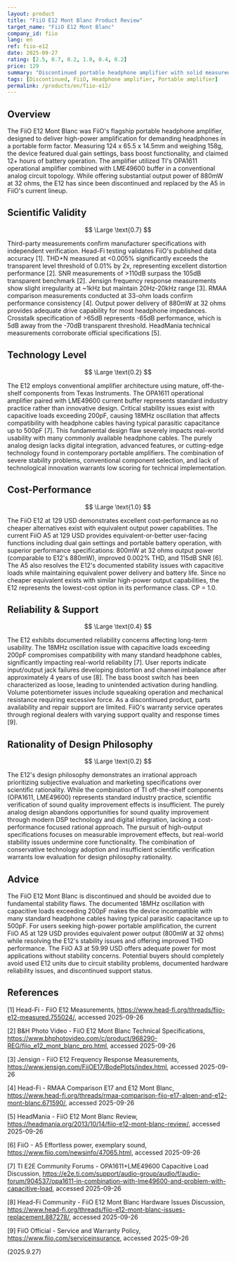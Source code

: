 ```yaml
---
layout: product
title: "FiiO E12 Mont Blanc Product Review"
target_name: "FiiO E12 Mont Blanc"
company_id: fiio
lang: en
ref: fiio-e12
date: 2025-09-27
rating: [2.5, 0.7, 0.2, 1.0, 0.4, 0.2]
price: 129
summary: "Discontinued portable headphone amplifier with solid measured performance but basic technology implementation and documented reliability issues"
tags: [Discontinued, FiiO, Headphone amplifier, Portable amplifier]
permalink: /products/en/fiio-e12/
---
```

## Overview

The FiiO E12 Mont Blanc was FiiO's flagship portable headphone amplifier, designed to deliver high-power amplification for demanding headphones in a portable form factor. Measuring 124 x 65.5 x 14.5mm and weighing 158g, the device featured dual gain settings, bass boost functionality, and claimed 12+ hours of battery operation. The amplifier utilized TI's OPA1611 operational amplifier combined with LME49600 buffer in a conventional analog circuit topology. While offering substantial output power of 880mW at 32 ohms, the E12 has since been discontinued and replaced by the A5 in FiiO's current lineup.

## Scientific Validity

$$ \Large \text{0.7} $$

Third-party measurements confirm manufacturer specifications with independent verification. Head-Fi testing validates FiiO's published data accuracy [1]. THD+N measured at <0.005% significantly exceeds the transparent level threshold of 0.01% by 2x, representing excellent distortion performance [2]. SNR measurements of >110dB surpass the 105dB transparent benchmark [2]. Jensign frequency response measurements show slight irregularity at ~1kHz but maintain 20Hz-20kHz range [3]. RMAA comparison measurements conducted at 33-ohm loads confirm performance consistency [4]. Output power delivery of 880mW at 32 ohms provides adequate drive capability for most headphone impedances. Crosstalk specification of >65dB represents -65dB performance, which is 5dB away from the -70dB transparent threshold. HeadMania technical measurements corroborate official specifications [5].

## Technology Level

$$ \Large \text{0.2} $$

The E12 employs conventional amplifier architecture using mature, off-the-shelf components from Texas Instruments. The OPA1611 operational amplifier paired with LME49600 current buffer represents standard industry practice rather than innovative design. Critical stability issues exist with capacitive loads exceeding 200pF, causing 18MHz oscillation that affects compatibility with headphone cables having typical parasitic capacitance up to 500pF [7]. This fundamental design flaw severely impacts real-world usability with many commonly available headphone cables. The purely analog design lacks digital integration, advanced features, or cutting-edge technology found in contemporary portable amplifiers. The combination of severe stability problems, conventional component selection, and lack of technological innovation warrants low scoring for technical implementation.

## Cost-Performance

$$ \Large \text{1.0} $$

The FiiO E12 at 129 USD demonstrates excellent cost-performance as no cheaper alternatives exist with equivalent output power capabilities. The current FiiO A5 at 129 USD provides equivalent-or-better user-facing functions including dual gain settings and portable battery operation, with superior performance specifications: 800mW at 32 ohms output power (comparable to E12's 880mW), improved 0.002% THD, and 115dB SNR [6]. The A5 also resolves the E12's documented stability issues with capacitive loads while maintaining equivalent power delivery and battery life. Since no cheaper equivalent exists with similar high-power output capabilities, the E12 represents the lowest-cost option in its performance class. CP = 1.0.

## Reliability & Support

$$ \Large \text{0.4} $$

The E12 exhibits documented reliability concerns affecting long-term usability. The 18MHz oscillation issue with capacitive loads exceeding 200pF compromises compatibility with many standard headphone cables, significantly impacting real-world reliability [7]. User reports indicate input/output jack failures developing distortion and channel imbalance after approximately 4 years of use [8]. The bass boost switch has been characterized as loose, leading to unintended activation during handling. Volume potentiometer issues include squeaking operation and mechanical resistance requiring excessive force. As a discontinued product, parts availability and repair support are limited. FiiO's warranty service operates through regional dealers with varying support quality and response times [9].

## Rationality of Design Philosophy

$$ \Large \text{0.2} $$

The E12's design philosophy demonstrates an irrational approach prioritizing subjective evaluation and marketing specifications over scientific rationality. While the combination of TI off-the-shelf components (OPA1611, LME49600) represents standard industry practice, scientific verification of sound quality improvement effects is insufficient. The purely analog design abandons opportunities for sound quality improvement through modern DSP technology and digital integration, lacking a cost-performance focused rational approach. The pursuit of high-output specifications focuses on measurable improvement effects, but real-world stability issues undermine core functionality. The combination of conservative technology adoption and insufficient scientific verification warrants low evaluation for design philosophy rationality.

## Advice

The FiiO E12 Mont Blanc is discontinued and should be avoided due to fundamental stability flaws. The documented 18MHz oscillation with capacitive loads exceeding 200pF makes the device incompatible with many standard headphone cables having typical parasitic capacitance up to 500pF. For users seeking high-power portable amplification, the current FiiO A5 at 129 USD provides equivalent power output (800mW at 32 ohms) while resolving the E12's stability issues and offering improved THD performance. The FiiO A3 at 59.99 USD offers adequate power for most applications without stability concerns. Potential buyers should completely avoid used E12 units due to circuit stability problems, documented hardware reliability issues, and discontinued support status.

## References

[1] Head-Fi - FiiO E12 Measurements, https://www.head-fi.org/threads/fiio-e12-measured.755024/, accessed 2025-09-26

[2] B&H Photo Video - FiiO E12 Mont Blanc Technical Specifications, https://www.bhphotovideo.com/c/product/968290-REG/fiio_e12_mont_blanc_pro.html, accessed 2025-09-26

[3] Jensign - FiiO E12 Frequency Response Measurements, https://www.jensign.com/FiiOE17/BodePlots/index.html, accessed 2025-09-26

[4] Head-Fi - RMAA Comparison E17 and E12 Mont Blanc, https://www.head-fi.org/threads/rmaa-comparison-fiio-e17-alpen-and-e12-mont-blanc.671590/, accessed 2025-09-26

[5] HeadMania - FiiO E12 Mont Blanc Review, https://headmania.org/2013/10/14/fiio-e12-mont-blanc-review/, accessed 2025-09-26

[6] FiiO - A5 Effortless power, exemplary sound, https://www.fiio.com/newsinfo/47065.html, accessed 2025-09-26

[7] TI E2E Community Forums - OPA1611+LME49600 Capacitive Load Discussion, https://e2e.ti.com/support/audio-group/audio/f/audio-forum/904537/opa1611-in-combination-with-lme49600-and-problem-with-capacitive-load, accessed 2025-09-26

[8] Head-Fi Community - FiiO E12 Mont Blanc Hardware Issues Discussion, https://www.head-fi.org/threads/fiio-e12-mont-blanc-issues-replacement.887278/, accessed 2025-09-26

[9] FiiO Official - Service and Warranty Policy, https://www.fiio.com/serviceinsurance, accessed 2025-09-26

(2025.9.27)